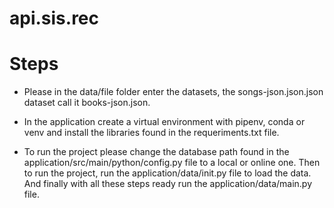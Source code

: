 # api.sis.rec

# Steps

- Please in the data/file folder enter the datasets, the songs-json.json.json dataset call it books-json.json.

- In the application create a virtual environment with pipenv, conda or venv and install the libraries found in the requeriments.txt file.

- To run the project please change the database path found in the application/src/main/python/config.py file to a local or online one. Then to run the project, run the application/data/init.py file to load the data. And finally with all these steps ready run the application/data/main.py file.
